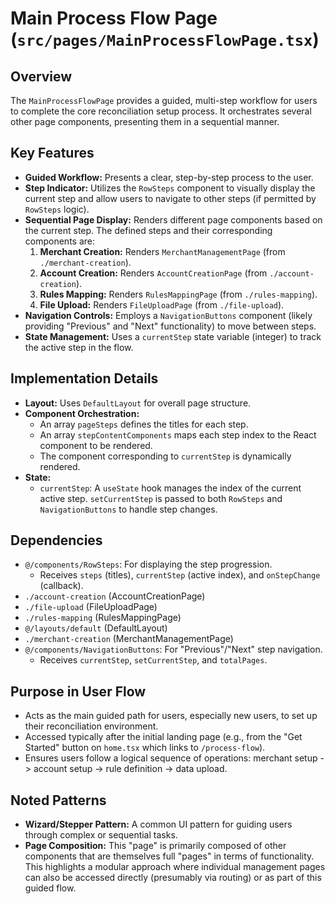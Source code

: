 # Main Process Flow Page (`src/pages/MainProcessFlowPage.tsx`)

## Overview

The `MainProcessFlowPage` provides a guided, multi-step workflow for users to complete the core reconciliation setup process. It orchestrates several other page components, presenting them in a sequential manner.

## Key Features

- **Guided Workflow:** Presents a clear, step-by-step process to the user.
- **Step Indicator:** Utilizes the `RowSteps` component to visually display the current step and allow users to navigate to other steps (if permitted by `RowSteps` logic).
- **Sequential Page Display:** Renders different page components based on the current step. The defined steps and their corresponding components are:
  1.  **Merchant Creation:** Renders `MerchantManagementPage` (from `./merchant-creation`).
  2.  **Account Creation:** Renders `AccountCreationPage` (from `./account-creation`).
  3.  **Rules Mapping:** Renders `RulesMappingPage` (from `./rules-mapping`).
  4.  **File Upload:** Renders `FileUploadPage` (from `./file-upload`).
- **Navigation Controls:** Employs a `NavigationButtons` component (likely providing "Previous" and "Next" functionality) to move between steps.
- **State Management:** Uses a `currentStep` state variable (integer) to track the active step in the flow.

## Implementation Details

- **Layout:** Uses `DefaultLayout` for overall page structure.
- **Component Orchestration:**
  - An array `pageSteps` defines the titles for each step.
  - An array `stepContentComponents` maps each step index to the React component to be rendered.
  - The component corresponding to `currentStep` is dynamically rendered.
- **State:**
  - `currentStep`: A `useState` hook manages the index of the current active step. `setCurrentStep` is passed to both `RowSteps` and `NavigationButtons` to handle step changes.

## Dependencies

- `@/components/RowSteps`: For displaying the step progression.
  - Receives `steps` (titles), `currentStep` (active index), and `onStepChange` (callback).
- `./account-creation` (AccountCreationPage)
- `./file-upload` (FileUploadPage)
- `./rules-mapping` (RulesMappingPage)
- `@/layouts/default` (DefaultLayout)
- `./merchant-creation` (MerchantManagementPage)
- `@/components/NavigationButtons`: For "Previous"/"Next" step navigation.
  - Receives `currentStep`, `setCurrentStep`, and `totalPages`.

## Purpose in User Flow

- Acts as the main guided path for users, especially new users, to set up their reconciliation environment.
- Accessed typically after the initial landing page (e.g., from the "Get Started" button on `home.tsx` which links to `/process-flow`).
- Ensures users follow a logical sequence of operations: merchant setup -> account setup -> rule definition -> data upload.

## Noted Patterns

- **Wizard/Stepper Pattern:** A common UI pattern for guiding users through complex or sequential tasks.
- **Page Composition:** This "page" is primarily composed of other components that are themselves full "pages" in terms of functionality. This highlights a modular approach where individual management pages can also be accessed directly (presumably via routing) or as part of this guided flow.
